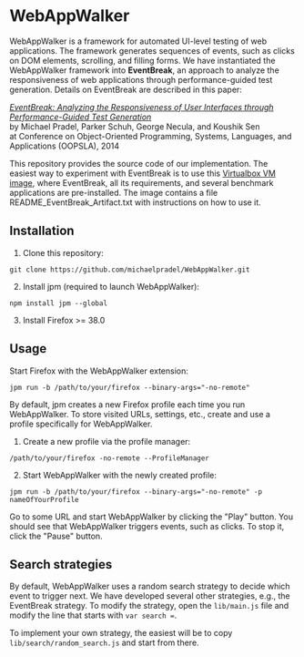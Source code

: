 WebAppWalker
============

WebAppWalker is a framework for automated UI-level testing of web applications. The framework generates sequences of events, such as clicks on DOM elements, scrolling, and filling forms. We have instantiated the WebAppWalker framework into **EventBreak**, an approach to analyze the responsiveness of web applications through performance-guided test generation. Details on EventBreak are described in this paper:

[*EventBreak: Analyzing the Responsiveness of User Interfaces through Performance-Guided Test Generation*](http://mp.binaervarianz.de/oopsla2014.pdf)  
by Michael Pradel, Parker Schuh, George Necula, and Koushik Sen  
at Conference on Object-Oriented Programming, Systems, Languages, and Applications (OOPSLA), 2014

This repository provides the source code of our implementation. The easiest way to experiment with EventBreak is to use this [Virtualbox VM image](http://www.eecs.berkeley.edu/~pradel/EventBreak_OOPSLA_Artifact2.tar.gz), where EventBreak, all its requirements, and several benchmark applications are pre-installed. The image contains a file README_EventBreak_Artifact.txt with instructions on how to use it.



## Installation

 1. Clone this repository:
```
git clone https://github.com/michaelpradel/WebAppWalker.git
```

 2. Install jpm (required to launch WebAppWalker):
```
npm install jpm --global
```

 3. Install Firefox >= 38.0


## Usage

Start Firefox with the WebAppWalker extension:
```
jpm run -b /path/to/your/firefox --binary-args="-no-remote"
```

By default, jpm creates a new Firefox profile each time you run WebAppWalker. To store visited URLs, settings, etc., create and use a profile specifically for WebAppWalker.
 1. Create a new profile via the profile manager:
```
/path/to/your/firefox -no-remote --ProfileManager
```
 2. Start WebAppWalker with the newly created profile:
```
jpm run -b /path/to/your/firefox --binary-args="-no-remote" -p nameOfYourProfile

```

Go to some URL and start WebAppWalker by clicking the "Play" button. You should see that WebAppWalker triggers events, such as clicks. To stop it, click the "Pause" button.


## Search strategies

By default, WebAppWalker uses a random search strategy to decide which event to trigger next. We have developed several other strategies, e.g., the EventBreak strategy. To modify the strategy, open the ```lib/main.js``` file and modify the line that starts with ```var search =```. 

To implement your own strategy, the easiest will be to copy ```lib/search/random_search.js``` and start from there.

